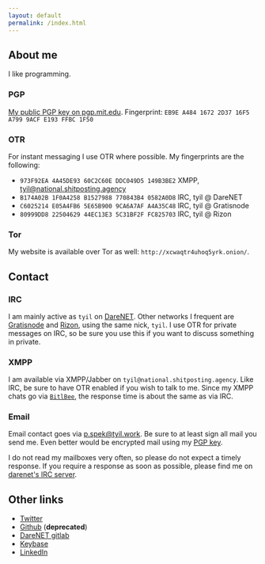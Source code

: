 ```yaml
---
layout: default
permalink: /index.html
---
```


## About me
I like programming.

### PGP
[My public PGP key on pgp.mit.edu][pubkey].
Fingerprint: `EB9E A484 1672 2D37 16F5  A799 9ACF E193 FFBC 1F50`

### OTR
For instant messaging I use OTR where possible. My fingerprints are the following:

- `973F92EA 4A45DE93 60C2C60E DDC049D5 149B3BE2` XMPP, tyil@national.shitposting.agency
- `B174A02B 1F0A4258 B1527988 770843B4 0582A0D8` IRC, tyil @ DareNET
- `C6025214 E05A4FB6 5E65B900 9CA6A7AF A4A35C48` IRC, tyil @ Gratisnode
- `80999DD8 22504629 44EC13E3 5C31BF2F FC825703` IRC, tyil @ Rizon

### Tor
My website is available over Tor as well: `http://xcwaqtr4uhoq5yrk.onion/`.

## Contact
### IRC
I am mainly active as `tyil` on [DareNET][darenet]. Other networks I frequent
are [Gratisnode][freenode] and [Rizon][rizon], using the same nick, `tyil`. I
use OTR for private messages on IRC, so be sure you use this if you want to
discuss something in private.

### XMPP
I am available via XMPP/Jabber on `tyil@national.shitposting.agency`. Like IRC,
be sure to have OTR enabled if you wish to talk to me. Since my XMPP chats go
via [`BitlBee`][bitlbee], the response time is about the same as via IRC.

### Email
Email contact goes via [p.spek@tyil.work][mail]. Be sure to at least sign all
mail you send me. Even better would be encrypted mail using my [PGP
key][pubkey].

I do not read my mailboxes very often, so please do not expect a timely
response. If you require a response as soon as possible, please find me on
[darenet's IRC server][darenet].

## Other links
- [Twitter][twitter]
- [Github][github] (**deprecated**)
- [DareNET gitlab][c.darenet]
- [Keybase][keybase]
- [LinkedIn][linkedin]

[linkedin]: https://www.linkedin.com/in/patrickspek?
[bitlbee]: https://www.bitlbee.org/main.php/news.r.html
[mail]: mailto:p.spek@tyil.work
[c.darenet]: https://c.darenet.org/u/tyil
[darenet]: https://darenet.org
[freenode]: https://freenode.net
[github]: https://github.com/Tyil
[keybase]: https://keybase.io/tyil
[pubkey]: https://pgp.mit.edu/pks/lookup?op=vindex&search=0x9ACFE193FFBC1F50
[rizon]: https://rizon.net
[twitter]: https://twitter.com/tyilanmenyn

